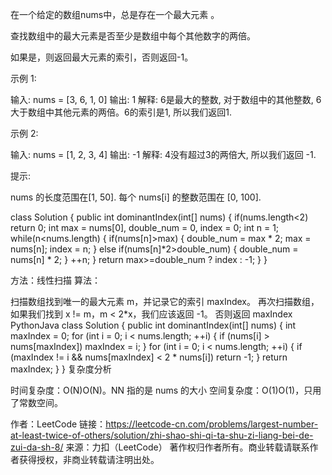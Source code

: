 在一个给定的数组nums中，总是存在一个最大元素 。

查找数组中的最大元素是否至少是数组中每个其他数字的两倍。

如果是，则返回最大元素的索引，否则返回-1。

示例 1:

输入: nums = [3, 6, 1, 0]
输出: 1
解释: 6是最大的整数, 对于数组中的其他整数,
6大于数组中其他元素的两倍。6的索引是1, 所以我们返回1.
 

示例 2:

输入: nums = [1, 2, 3, 4]
输出: -1
解释: 4没有超过3的两倍大, 所以我们返回 -1.
 

提示:

nums 的长度范围在[1, 50].
每个 nums[i] 的整数范围在 [0, 100].


class Solution {
    public int dominantIndex(int[] nums) {
        if(nums.length<2) return 0;
        int max = nums[0], double_num = 0, index = 0;
        int n = 1; 
        while(n<nums.length) {
            if(nums[n]>max) {
                double_num = max * 2;
                max = nums[n];
                index = n;
            } else if(nums[n]*2>double_num) {
                double_num = nums[n] * 2;
            }
            ++n;
        }
        return max>=double_num ? index : -1;
    }
}


方法：线性扫描
算法：

扫描数组找到唯一的最大元素 m，并记录它的索引 maxIndex。
再次扫描数组，如果我们找到 x != m，m < 2*x，我们应该返回 -1。
否则返回 maxIndex
PythonJava
class Solution {
    public int dominantIndex(int[] nums) {
        int maxIndex = 0;
        for (int i = 0; i < nums.length; ++i) {
            if (nums[i] > nums[maxIndex])
                maxIndex = i;
        }
        for (int i = 0; i < nums.length; ++i) {
            if (maxIndex != i && nums[maxIndex] < 2 * nums[i])
                return -1;
        }
        return maxIndex;
    }
}
复杂度分析

时间复杂度：O(N)O(N)。NN 指的是 nums 的大小
空间复杂度：O(1)O(1)，只用了常数空间。

作者：LeetCode
链接：https://leetcode-cn.com/problems/largest-number-at-least-twice-of-others/solution/zhi-shao-shi-qi-ta-shu-zi-liang-bei-de-zui-da-sh-8/
来源：力扣（LeetCode）
著作权归作者所有。商业转载请联系作者获得授权，非商业转载请注明出处。